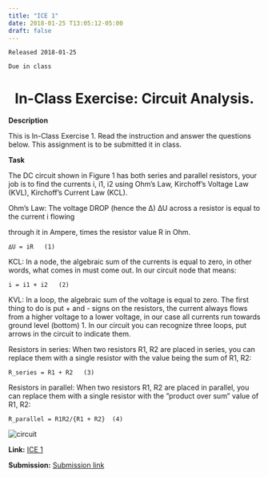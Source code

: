 ```yaml
---
title: "ICE 1"
date: 2018-01-25 T13:05:12-05:00
draft: false
---
```


```
Released 2018-01-25

Due in class
```


<h1 align="center">
In-Class Exercise: Circuit Analysis.
</h1>


**Description**

This is In-Class Exercise 1. Read the instruction and answer the questions below. This assignment is to be submitted it in class.


**Task**

The DC circuit shown in Figure 1 has both series and parallel resistors, your job is to find the currents i, i1, i2 using Ohm’s Law, Kirchoff’s Voltage Law (KVL), Kirchoff’s Current Law (KCL).

Ohm’s Law: The voltage DROP (hence the ∆) ∆U across a resistor is equal to the current i flowing

through it in Ampere, times the resistor value R in Ohm.
```
∆U = iR   (1)
```

KCL: In a node, the algebraic sum of the currents is equal to zero, in other words, what comes in must come out. In our circuit node that means:

```
i = i1 + i2   (2)
```

KVL: In a loop, the algebraic sum of the voltage is equal to zero. The first thing to do is put + and - signs on the resistors, the current always flows from a higher voltage to a lower voltage, in our case all currents run towards ground level (bottom) 1. In our circuit you can recognize three loops, put arrows in the circuit to indicate them.

Resistors in series: When two resistors R1, R2 are placed in series, you can replace them with a single resistor with the value being the sum of R1, R2:

```
R_series = R1 + R2   (3)
```

Resistors in parallel: When two resistors R1, R2 are placed in parallel, you can replace them with a single resistor with the ”product over sum” value of R1, R2:

```
R_parallel = R1R2/{R1 + R2}  (4)
```

![circuit](https://localhost:1313/ices/photo/circuit1.png)


**Link:** [ICE 1](https://localhost:1313/ICE/ICE_CircuitAnalysis.pdf)

**Submission:** [Submission link](https://compass2g.illinois.edu/webapps/login/)
